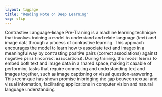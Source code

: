 ```yaml
---
layout: tagpage
title: "Reading Note on Deep Learning"
tag: clip
---
```


Contrastive Language-Image Pre-Training is a machine learning technique that involves training a model to understand and relate language (text) and image data through a process of contrastive learning. This approach encourages the model to learn how to associate text and images in a meaningful way by contrasting positive pairs (correct associations) against negative pairs (incorrect associations). During training, the model learns to embed both text and image data in a shared space, making it capable of performing tasks that require connecting and understanding text and images together, such as image captioning or visual question-answering. This technique has shown promise in bridging the gap between textual and visual information, facilitating applications in computer vision and natural language understanding.
